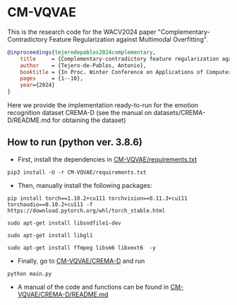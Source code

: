 # CM-VQVAE

This is the research code for the WACV2024 paper "Complementary-Contradictory Feature Regularization against Multimodal Overfitting".

```bibtex
@inproceedings{tejerodepablos2024complementary,
    title     = {Complementary-contradictory feature regularization against multimodal overfitting},
    author    = {Tejero-de-Pablos, Antonio},
    booktitle = {In Proc. Winter Conference on Applications of Computer Vision},
    pages     = {1--10},
    year={2024}
}
```

Here we provide the implementation ready-to-run for the emotion recognition dataset CREMA-D (see the manual on datasets/CREMA-D/README.md for obtaining the dataset)

## How to run (python ver. 3.8.6)

- First, install the dependencies in [CM-VQVAE/requirements.txt](CM-VQVAE/requirements.txt)

~~~
pip3 install -U -r CM-VQVAE/requirements.txt
~~~

- Then, manually install the following packages:

~~~
pip install torch==1.10.2+cu111 torchvision==0.11.3+cu111 torchaudio==0.10.2+cu111 -f https://download.pytorch.org/whl/torch_stable.html

sudo apt-get install libsndfile1-dev

sudo apt-get install libgl1

sudo apt-get install ffmpeg libsm6 libxext6  -y
~~~

- Finally, go to [CM-VQVAE/CREMA-D](CM-VQVAE/CREMA-D) and run

~~~
python main.py
~~~

- A manual of the code and functions can be found in [CM-VQVAE/CREMA-D/README.md](CM-VQVAE/CREMA-D/README.md)
